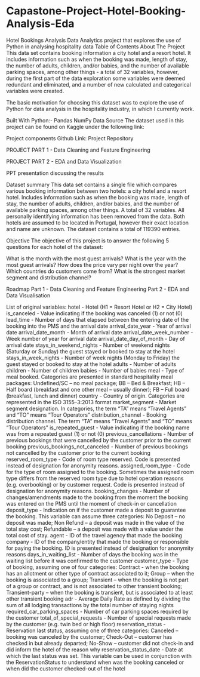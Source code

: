 # Capastone-Project-Hotel-Booking-Analysis-Eda
Hotel Bookings Analysis
Data Analytics project that explores the use of Python in analysing hospitality data
Table of Contents
About The Project
This data set contains booking information a city hotel and a resort hotel. It includes information such as when the booking was made, length of stay, the number of adults, children, and/or babies, and the number of available parking spaces, among other things - a total of 32 variables, however, during the first part of the data exploration some variables were deemed redundant and eliminated, and a number of new calculated and categorical variables were created.

The basic motivation for choosing this dataset was to explore the use of Python for data analysis in the hospitality industry, in which I currently work.

Built With
Python:-
Pandas
NumPy
Data Source
The dataset used in this project can be found on Kaggle under the following link:


Project components
Github Link: Project Repository

PROJECT PART 1 - Data Cleaning and Feature Engineering

PROJECT PART 2 - EDA and Data Visualization

PPT presentation discussing the results


Dataset summary
This data set contains a single file which compares various booking information between two hotels: a city hotel and a resort hotel.
Includes information such as when the booking was made, length of stay, the number of adults, children, and/or babies, and the number of available parking spaces, among other things. A total of 32 variables.
All personally identifying information has been removed from the data.
Both hotels are assumed to be located in Portugal, however their exact location and name are unknown.
The dataset contains a total of 119390 entries.

Objective
The objective of this project is to answer the following 5 questions for each hotel of the dataset:

What is the month with the most guest arrivals?
What is the year with the most guest arrivals?
How does the price vary per night over the year?
Which countries do customers come from?
What is the strongest market segment and distribution channel?


Roadmap
 Part 1 - Data Cleaning and Feature Engineering
 Part 2 - EDA and Data Visualisation

List of original variables:
hotel - Hotel (H1 = Resort Hotel or H2 = City Hotel)
is_canceled - Value indicating if the booking was canceled (1) or not (0)
lead_time - Number of days that elapsed between the entering date of the booking into the PMS and the arrival date
arrival_date_year - Year of arrival date
arrival_date_month - Month of arrival date
arrival_date_week_number - Week number of year for arrival date
arrival_date_day_of_month - Day of arrival date
stays_in_weekend_nights - Number of weekend nights (Saturday or Sunday) the guest stayed or booked to stay at the hotel
stays_in_week_nights - Number of week nights (Monday to Friday) the guest stayed or booked to stay at the hotel
adults - Number of adults
children - Number of children
babies - Number of babies
meal - Type of meal booked. Categories are presented in standard hospitality meal packages: Undefined/SC – no meal package; BB – Bed & Breakfast; HB – Half board (breakfast and one other meal – usually dinner); FB – Full board (breakfast, lunch and dinner)
country - Country of origin. Categories are represented in the ISO 3155–3:2013 format
market_segment - Market segment designation. In categories, the term “TA” means “Travel Agents” and “TO” means “Tour Operators”
distribution_channel - Booking distribution channel. The term “TA” means “Travel Agents” and “TO” means “Tour Operators”
is_repeated_guest - Value indicating if the booking name was from a repeated guest (1) or not (0)
previous_cancellations - Number of previous bookings that were cancelled by the customer prior to the current booking
previous_bookings_not_canceled - Number of previous bookings not cancelled by the customer prior to the current booking
reserved_room_type - Code of room type reserved. Code is presented instead of designation for anonymity reasons.
assigned_room_type - Code for the type of room assigned to the booking. Sometimes the assigned room type differs from the reserved room type due to hotel operation reasons (e.g. overbooking) or by customer request. Code is presented instead of designation for anonymity reasons.
booking_changes - Number of changes/amendments made to the booking from the moment the booking was entered on the PMS until the moment of check-in or cancellation
deposit_type - Indication on if the customer made a deposit to guarantee the booking. This variable can assume three categories: No Deposit – no deposit was made; Non Refund – a deposit was made in the value of the total stay cost; Refundable – a deposit was made with a value under the total cost of stay.
agent - ID of the travel agency that made the booking
company - ID of the company/entity that made the booking or responsible for paying the booking. ID is presented instead of designation for anonymity reasons
days_in_waiting_list - Number of days the booking was in the waiting list before it was confirmed to the customer
customer_type - Type of booking, assuming one of four categories: Contract - when the booking has an allotment or other type of contract associated to it; Group – when the booking is associated to a group; Transient – when the booking is not part of a group or contract, and is not associated to other transient booking; Transient-party – when the booking is transient, but is associated to at least other transient booking
adr - Average Daily Rate as defined by dividing the sum of all lodging transactions by the total number of staying nights
required_car_parking_spaces - Number of car parking spaces required by the customer
total_of_special_requests - Number of special requests made by the customer (e.g. twin bed or high floor)
reservation_status - Reservation last status, assuming one of three categories: Canceled – booking was canceled by the customer; Check-Out – customer has checked in but already departed; No-Show – customer did not check-in and did inform the hotel of the reason why
reservation_status_date - Date at which the last status was set. This variable can be used in conjunction with the ReservationStatus to understand when was the booking canceled or when did the customer checked-out of the hotel
